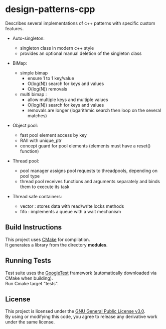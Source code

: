 # design-patterns-cpp

Describes several implementations of c++ patterns with specific custom features.

- Auto-singleton:
  * singleton class in modern c++ style
  * provides an optional manual deletion of the singleton class 

- BiMap:
  * simple bimap
    * ensure 1 to 1 key/value
    * O(log(N)) search for keys and values
    * O(log(N)) removals
  * multi bimap : 
    * allow multiple keys and multiple values
    * O(log(N)) search for keys and values
    * removals are longer (logarithmic search then loop on the several matches)

- Object pool:
  * fast pool element access by key
  * RAII with unique_ptr
  * concept guard for pool elements (elements must have a reset() function)

- Thread pool:
  * pool manager assigns pool requests to threadpools, depending on pool type
  * thread pool receives functions and arguments separately and binds them to execute its task

- Thread safe containers:
  * vector : stores data with read/write locks methods
  * fifo : implements a queue with a wait mechanism


## Build Instructions
This project uses [CMake](https://cmake.org/) for compilation.  
It generates a library from the directory **modules**.

## Running Tests
Test suite uses the [GoogleTest](https://github.com/google/googletest) framework (automatically downloaded via CMake when building).  
Run Cmake target "tests".

## License
This project is licensed under the [GNU General Public License v3.0](https://www.gnu.org/licenses/gpl-3.0.html).  
By using or modifying this code, you agree to release any derivative work under the same license.